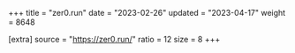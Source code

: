 +++
title = "zer0.run"
date = "2023-02-26"
updated = "2023-04-17"
weight = 8648

[extra]
source = "https://zer0.run/"
ratio = 12
size = 8
+++
